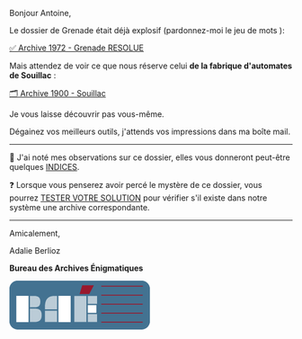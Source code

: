 Bonjour Antoine,

Le dossier de Grenade était déjà explosif (pardonnez-moi le jeu de mots ):
 
[✅ Archive 1972 - Grenade  RESOLUE](https://archives-enigmatiques.fr/archives/1972-grenade/archive-1972-grenade-SOLUTION.pdf)

Mais attendez de voir ce que nous réserve celui **de la fabrique d'automates de Souillac** :

[🗂️ Archive 1900 - Souillac](https://archives-enigmatiques.fr/archives/1900-souillac/archive-1900-souillac.pdf)

Je vous laisse découvrir pas vous-même.

Dégainez vos meilleurs outils, j'attends vos impressions dans ma boîte mail.

---

🔎 J'ai noté mes observations sur ce dossier, elles vous donneront peut-être quelques [INDICES](https://archives-enigmatiques.fr/1900-souillac-indice/).

❓ Lorsque vous penserez avoir percé le mystère de ce dossier, vous pourrez [TESTER VOTRE SOLUTION](https://archives-enigmatiques.fr/1900-souillac-solution/) pour vérifier s'il existe dans notre système une archive correspondante.

---

Amicalement,

Adalie Berlioz

**Bureau des Archives Énigmatiques**

![BAE](../logo_bureau_des_archives.png)
